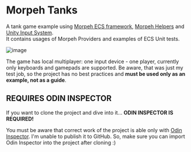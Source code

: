 # Morpeh Tanks
A tank game example using [Morpeh ECS framework](https://github.com/scellecs/morpeh),
[Morpeh Helpers](https://github.com/SH42913/morpeh.helpers)
and [Unity Input System](https://github.com/Unity-Technologies/InputSystem). \
It contains usages of Morpeh Providers and examples of ECS Unit tests.

![image](https://user-images.githubusercontent.com/17111024/210394187-b856a391-34b8-4af9-b6bd-5bcaa0d61c99.png)

The game has local multiplayer: one input device - one player, currently only keyboards and gamepads are supported.
Be aware, that was just my test job, so the project has no best practices and **must be used only as an example, not as a guide**.

## REQUIRES ODIN INSPECTOR

If you want to clone the project and dive into it... **ODIN INSPECTOR IS REQUIRED!**

You must be aware that correct work of the project is able only with [Odin Inspector](https://odininspector.com/). I'm
unable to publish it to GitHub. So, make sure you can import Odin Inspector into the project after cloning :)
